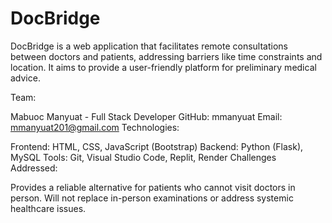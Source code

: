 # DocBridge
DocBridge is a web application that facilitates remote consultations between doctors and patients, addressing barriers like time constraints and location. It aims to provide a user-friendly platform for preliminary medical advice.

Team:

Mabuoc Manyuat - Full Stack Developer
GitHub: mmanyuat
Email: mmanyuat201@gmail.com
Technologies:

Frontend: HTML, CSS, JavaScript (Bootstrap)
Backend: Python (Flask), MySQL
Tools: Git, Visual Studio Code, Replit, Render
Challenges Addressed:

Provides a reliable alternative for patients who cannot visit doctors in person.
Will not replace in-person examinations or address systemic healthcare issues.
